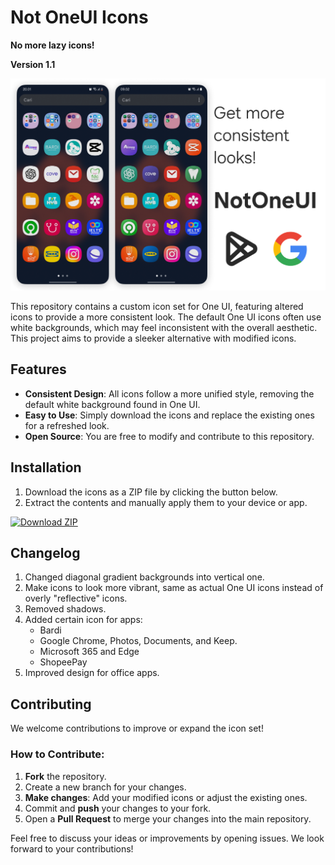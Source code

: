# Not OneUI Icons

**No more lazy icons!**

**Version 1.1**

![Preview](.github/docs/preview.png)

This repository contains a custom icon set for One UI, featuring altered icons to provide a more consistent look. The default One UI icons often use white backgrounds, which may feel inconsistent with the overall aesthetic. This project aims to provide a sleeker alternative with modified icons.

## Features

- **Consistent Design**: All icons follow a more unified style, removing the default white background found in One UI.
- **Easy to Use**: Simply download the icons and replace the existing ones for a refreshed look.
- **Open Source**: You are free to modify and contribute to this repository.

## Installation

1. Download the icons as a ZIP file by clicking the button below.
2. Extract the contents and manually apply them to your device or app.

[![Download ZIP](https://img.shields.io/badge/Download_Zip-yellow)](https://github.com/azvyae/not-oneui-icons/archive/refs/heads/v1.1.zip)

## Changelog

1. Changed diagonal gradient backgrounds into vertical one.
2. Make icons to look more vibrant, same as actual One UI icons instead of overly "reflective" icons.
3. Removed shadows.
4. Added certain icon for apps:
    - Bardi
    - Google Chrome, Photos, Documents, and Keep.
    - Microsoft 365 and Edge
    - ShopeePay
5. Improved design for office apps.

## Contributing

We welcome contributions to improve or expand the icon set!

### How to Contribute:

1. **Fork** the repository.
2. Create a new branch for your changes.
3. **Make changes**: Add your modified icons or adjust the existing ones.
4. Commit and **push** your changes to your fork.
5. Open a **Pull Request** to merge your changes into the main repository.

Feel free to discuss your ideas or improvements by opening issues. We look forward to your contributions!
